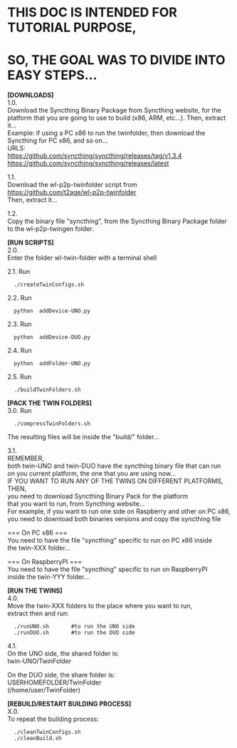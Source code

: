 # THIS DOC IS INTENDED FOR TUTORIAL PURPOSE,  
# SO, THE GOAL WAS TO DIVIDE INTO EASY STEPS...  
  
**[DOWNLOADS]**  
1.0.  
Download the Syncthing Binary Package from Syncthing website, for the platform that you are going to use to build (x86, ARM, etc...). Then, extract it...  
Example: if using a PC x86 to run the twinfolder, then download the Syncthing for PC x86, and so on...  
URLS:  
https://github.com/syncthing/syncthing/releases/tag/v1.3.4  
https://github.com/syncthing/syncthing/releases/latest  
  
1.1.  
Download the wl-p2p-twinfolder script from   
https://github.com/t2age/wl-p2p-twinfolder  
Then, extract it...  
  
1.2.   
Copy the binary file "syncthing", from the Syncthing Binary Package folder to the wl-p2p-twingen folder.  
  
  
**[RUN SCRIPTS]**  
2.0.   
Enter the folder wl-twin-folder with a terminal shell  
  
2.1. Run  
```
  ./createTwinConfigs.sh  
```
  
2.2. Run   
```
  python  addDevice-UNO.py  
```
  
2.3. Run  
```
  python  addDevice-DUO.py  
```
  
2.4. Run  
```
  python  addFolder-UNO.py  
```
  
2.5. Run  
```
  ./buildTwinFolders.sh  
```

  
**[PACK THE TWIN FOLDERS]**  
3.0. Run
```
  ./compressTwinFolders.sh  
```
The resulting files will be inside the "build/" folder...  
  
3.1.  
REMEMBER,  
both twin-UNO and twin-DUO have the syncthing binary file that can run  
on you current platform, the one that you are using now...  
IF YOU WANT TO RUN ANY OF THE TWINS ON DIFFERENT PLATFORMS, THEN,  
you need to download Syncthing Binary Pack for the platform   
that you want to run, from Syncthing website...  
For example, if you want to run one side on Raspberry and other on PC x86,  
you need to download both binaries versions and copy the syncthing file  
  
=== On PC x86 ===  
You need to have the file "syncthing" specific to run on PC x86 inside  
the twin-XXX folder...  
  
=== On RaspberryPI ===  
You need to have the file "syncthing" specific to run on RaspberryPI  
inside the twin-YYY folder...  
  
  
**[RUN THE TWINS]**  
4.0.  
Move the twin-XXX folders to the place where you want to run,  
extract then and run:  
  
```
  ./runUNO.sh		#to run the UNO side  
  ./runDUO.sh		#to run the DUO side  
```

4.1.  
On the UNO side, the shared folder is:  
twin-UNO/TwinFolder  
  
On the DUO side, the share folder is:  
USERHOMEFOLDER/TwinFolder  
(/home/user/TwinFolder)  
  
**[REBUILD/RESTART BUILDING PROCESS]**  
X.0.  
To repeat the building process:  
```
  ./cleanTwinConfigs.sh  
  ./cleanBuild.sh  
```
  
